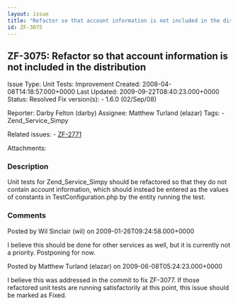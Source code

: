```yaml
---
layout: issue
title: "Refactor so that account information is not included in the distribution"
id: ZF-3075
---
```


ZF-3075: Refactor so that account information is not included in the distribution
---------------------------------------------------------------------------------

 Issue Type: Unit Tests: Improvement Created: 2008-04-08T14:18:57.000+0000 Last Updated: 2009-09-22T08:40:23.000+0000 Status: Resolved Fix version(s): - 1.6.0 (02/Sep/08)
 
 Reporter:  Darby Felton (darby)  Assignee:  Matthew Turland (elazar)  Tags: - Zend\_Service\_Simpy
 
 Related issues: - [ZF-2771](/issues/browse/ZF-2771)
 
 Attachments: 
### Description

Unit tests for Zend\_Service\_Simpy should be refactored so that they do not contain account information, which should instead be entered as the values of constants in TestConfiguration.php by the entity running the test.

 

 

### Comments

Posted by Wil Sinclair (wil) on 2009-01-26T09:24:58.000+0000

I believe this should be done for other services as well, but it is currently not a priority. Postponing for now.

 

 

Posted by Matthew Turland (elazar) on 2009-06-08T05:24:23.000+0000

I believe this was addressed in the commit to fix ZF-3077. If those refactored unit tests are running satisfactorily at this point, this issue should be marked as Fixed.

 

 
